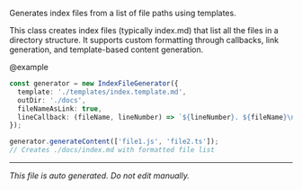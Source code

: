 Generates index files from a list of file paths using templates.This class creates index files (typically index.md) that list all the filesin a directory structure. It supports custom formatting through callbacks,link generation, and template-based content generation.@example```typescriptconst generator = new IndexFileGenerator({  template: './templates/index.template.md',  outDir: './docs',  fileNameAsLink: true,  lineCallback: (fileName, lineNumber) => `${lineNumber}. ${fileName}\n`});generator.generateContent(['file1.js', 'file2.ts']);// Creates ./docs/index.md with formatted file list```

---

*This file is auto generated. Do not edit manually.*